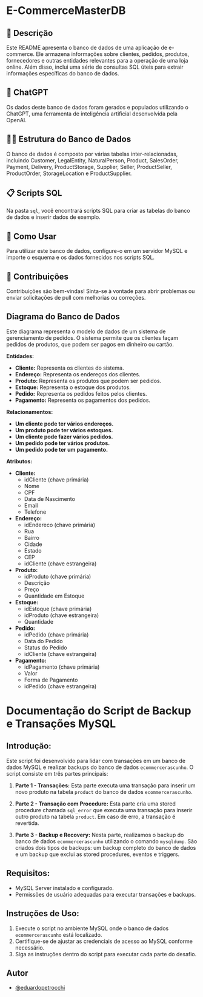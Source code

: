 # E-CommerceMasterDB

## 📒 Descrição
Este README apresenta o banco de dados de uma aplicação de e-commerce. Ele armazena informações sobre clientes, pedidos, produtos, fornecedores e outras entidades relevantes para a operação de uma loja online. Além disso, inclui uma série de consultas SQL úteis para extrair informações específicas do banco de dados.

## 🤖 ChatGPT
Os dados deste banco de dados foram gerados e populados utilizando o ChatGPT, uma ferramenta de inteligência artificial desenvolvida pela OpenAI.

## 🧑‍💻 Estrutura do Banco de Dados
O banco de dados é composto por várias tabelas inter-relacionadas, incluindo Customer, LegalEntity, NaturalPerson, Product, SalesOrder, Payment, Delivery, ProductStorage, Supplier, Seller, ProductSeller, ProductOrder, StorageLocation e ProductSupplier.

## 📋 Scripts SQL
Na pasta `sql`, você encontrará scripts SQL para criar as tabelas do banco de dados e inserir dados de exemplo.


## 🔧 Como Usar
Para utilizar este banco de dados, configure-o em um servidor MySQL e importe o esquema e os dados fornecidos nos scripts SQL.

## 📝 Contribuições
Contribuições são bem-vindas! Sinta-se à vontade para abrir problemas ou enviar solicitações de pull com melhorias ou correções.



## Diagrama do Banco de Dados

Este diagrama representa o modelo de dados de um sistema de gerenciamento de pedidos. O sistema permite que os clientes façam pedidos de produtos, que podem ser pagos em dinheiro ou cartão.

**Entidades:**

* **Cliente:** Representa os clientes do sistema.
* **Endereço:** Representa os endereços dos clientes.
* **Produto:** Representa os produtos que podem ser pedidos.
* **Estoque:** Representa o estoque dos produtos.
* **Pedido:** Representa os pedidos feitos pelos clientes.
* **Pagamento:** Representa os pagamentos dos pedidos.

**Relacionamentos:**

* **Um cliente pode ter vários endereços.**
* **Um produto pode ter vários estoques.**
* **Um cliente pode fazer vários pedidos.**
* **Um pedido pode ter vários produtos.**
* **Um pedido pode ter um pagamento.**

**Atributos:**

* **Cliente:**
    * idCliente (chave primária)
    * Nome
    * CPF
    * Data de Nascimento
    * Email
    * Telefone
* **Endereço:**
    * idEndereco (chave primária)
    * Rua
    * Bairro
    * Cidade
    * Estado
    * CEP
    * idCliente (chave estrangeira)
* **Produto:**
    * idProduto (chave primária)
    * Descrição
    * Preço
    * Quantidade em Estoque
* **Estoque:**
    * idEstoque (chave primária)
    * idProduto (chave estrangeira)
    * Quantidade
* **Pedido:**
    * idPedido (chave primária)
    * Data do Pedido
    * Status do Pedido
    * idCliente (chave estrangeira)
* **Pagamento:**
    * idPagamento (chave primária)
    * Valor
    * Forma de Pagamento
    * idPedido (chave estrangeira)

# Documentação do Script de Backup e Transações MySQL

## Introdução:
Este script foi desenvolvido para lidar com transações em um banco de dados MySQL e realizar backups do banco de dados `ecommercerascunho`. O script consiste em três partes principais:

1. **Parte 1 - Transações:** Esta parte executa uma transação para inserir um novo produto na tabela `product` do banco de dados `ecommercerascunho`.

2. **Parte 2 - Transação com Procedure:** Esta parte cria uma stored procedure chamada `sql_error` que executa uma transação para inserir outro produto na tabela `product`. Em caso de erro, a transação é revertida.

3. **Parte 3 - Backup e Recovery:** Nesta parte, realizamos o backup do banco de dados `ecommercerascunho` utilizando o comando `mysqldump`. São criados dois tipos de backups: um backup completo do banco de dados e um backup que exclui as stored procedures, eventos e triggers.

## Requisitos:
- MySQL Server instalado e configurado.
- Permissões de usuário adequadas para executar transações e backups.

## Instruções de Uso:
1. Execute o script no ambiente MySQL onde o banco de dados `ecommercerascunho` está localizado.
2. Certifique-se de ajustar as credenciais de acesso ao MySQL conforme necessário.
3. Siga as instruções dentro do script para executar cada parte do desafio.

## Autor

- [@eduardopetrocchi](https://www.github.com/eduardopetrocchi)

